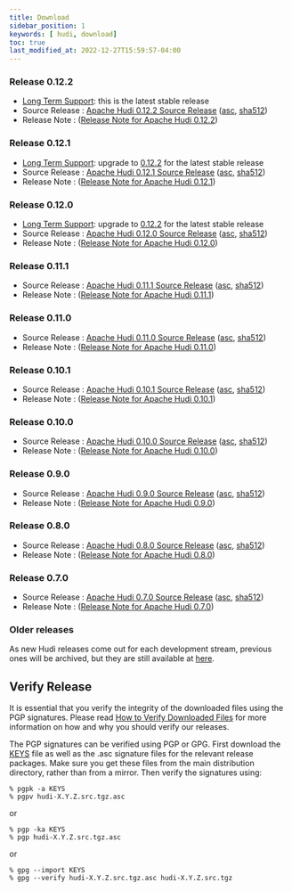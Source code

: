 ```yaml
---
title: Download
sidebar_position: 1
keywords: [ hudi, download]
toc: true
last_modified_at: 2022-12-27T15:59:57-04:00
---
```


### Release 0.12.2
* [Long Term Support](/releases/release-0.12.2#long-term-support): this is the latest stable release
* Source Release : [Apache Hudi 0.12.2 Source Release](https://www.apache.org/dyn/closer.lua/hudi/0.12.2/hudi-0.12.2.src.tgz) ([asc](https://downloads.apache.org/hudi/0.12.2/hudi-0.12.2.src.tgz.asc), [sha512](https://downloads.apache.org/hudi/0.12.2/hudi-0.12.2.src.tgz.sha512))
* Release Note : ([Release Note for Apache Hudi 0.12.2](/releases/release-0.12.2))

### Release 0.12.1
* [Long Term Support](/releases/release-0.12.1#long-term-support): upgrade to [0.12.2](/releases/release-0.12.2) for the latest stable release
* Source Release : [Apache Hudi 0.12.1 Source Release](https://www.apache.org/dyn/closer.lua/hudi/0.12.1/hudi-0.12.1.src.tgz) ([asc](https://downloads.apache.org/hudi/0.12.1/hudi-0.12.1.src.tgz.asc), [sha512](https://downloads.apache.org/hudi/0.12.1/hudi-0.12.1.src.tgz.sha512))
* Release Note : ([Release Note for Apache Hudi 0.12.1](/releases/release-0.12.1))

### Release 0.12.0
* [Long Term Support](/releases/release-0.12.0#long-term-support): upgrade to [0.12.2](/releases/release-0.12.2) for the latest stable release
* Source Release : [Apache Hudi 0.12.0 Source Release](https://www.apache.org/dyn/closer.lua/hudi/0.12.0/hudi-0.12.0.src.tgz) ([asc](https://downloads.apache.org/hudi/0.12.0/hudi-0.12.0.src.tgz.asc), [sha512](https://downloads.apache.org/hudi/0.12.0/hudi-0.12.0.src.tgz.sha512))
* Release Note : ([Release Note for Apache Hudi 0.12.0](/releases/release-0.12.0))

### Release 0.11.1
* Source Release : [Apache Hudi 0.11.1 Source Release](https://www.apache.org/dyn/closer.lua/hudi/0.11.1/hudi-0.11.1.src.tgz) ([asc](https://downloads.apache.org/hudi/0.11.1/hudi-0.11.1.src.tgz.asc), [sha512](https://downloads.apache.org/hudi/0.11.1/hudi-0.11.1.src.tgz.sha512))
* Release Note : ([Release Note for Apache Hudi 0.11.1](/releases/release-0.11.1))

### Release 0.11.0
* Source Release : [Apache Hudi 0.11.0 Source Release](https://www.apache.org/dyn/closer.lua/hudi/0.11.0/hudi-0.11.0.src.tgz) ([asc](https://downloads.apache.org/hudi/0.11.0/hudi-0.11.0.src.tgz.asc), [sha512](https://downloads.apache.org/hudi/0.11.0/hudi-0.11.0.src.tgz.sha512))
* Release Note : ([Release Note for Apache Hudi 0.11.0](/releases/release-0.11.0))

### Release 0.10.1
* Source Release : [Apache Hudi 0.10.1 Source Release](https://www.apache.org/dyn/closer.lua/hudi/0.10.1/hudi-0.10.1.src.tgz) ([asc](https://downloads.apache.org/hudi/0.10.1/hudi-0.10.1.src.tgz.asc), [sha512](https://downloads.apache.org/hudi/0.10.1/hudi-0.10.1.src.tgz.sha512))
* Release Note : ([Release Note for Apache Hudi 0.10.1](/releases/release-0.10.1))

### Release 0.10.0
* Source Release : [Apache Hudi 0.10.0 Source Release](https://www.apache.org/dyn/closer.lua/hudi/0.10.0/hudi-0.10.0.src.tgz) ([asc](https://downloads.apache.org/hudi/0.10.0/hudi-0.10.0.src.tgz.asc), [sha512](https://downloads.apache.org/hudi/0.10.0/hudi-0.10.0.src.tgz.sha512))
* Release Note : ([Release Note for Apache Hudi 0.10.0](/releases/release-0.10.0))

### Release 0.9.0
* Source Release : [Apache Hudi 0.9.0 Source Release](https://www.apache.org/dyn/closer.lua/hudi/0.9.0/hudi-0.9.0.src.tgz) ([asc](https://downloads.apache.org/hudi/0.9.0/hudi-0.9.0.src.tgz.asc), [sha512](https://downloads.apache.org/hudi/0.9.0/hudi-0.9.0.src.tgz.sha512))
* Release Note : ([Release Note for Apache Hudi 0.9.0](/releases/release-0.9.0))

### Release 0.8.0
* Source Release : [Apache Hudi 0.8.0 Source Release](https://www.apache.org/dyn/closer.lua/hudi/0.8.0/hudi-0.8.0.src.tgz) ([asc](https://downloads.apache.org/hudi/0.8.0/hudi-0.8.0.src.tgz.asc), [sha512](https://downloads.apache.org/hudi/0.8.0/hudi-0.8.0.src.tgz.sha512))
* Release Note : ([Release Note for Apache Hudi 0.8.0](/releases/release-0.8.0))

### Release 0.7.0
* Source Release : [Apache Hudi 0.7.0 Source Release](https://www.apache.org/dyn/closer.lua/hudi/0.7.0/hudi-0.7.0.src.tgz) ([asc](https://downloads.apache.org/hudi/0.7.0/hudi-0.7.0.src.tgz.asc), [sha512](https://downloads.apache.org/hudi/0.7.0/hudi-0.7.0.src.tgz.sha512))
* Release Note : ([Release Note for Apache Hudi 0.7.0](/releases/release-0.7.0))

### Older releases
As new Hudi releases come out for each development stream, previous ones will be archived, but they are still available at [here](https://archive.apache.org/dist/hudi/). 

## Verify Release

It is essential that you verify the integrity of the downloaded files using the PGP signatures. Please read [How to Verify Downloaded Files](https://www.apache.org/info/verification.html)
for more information on how and why you should verify our releases.

The PGP signatures can be verified using PGP or GPG. First download the [KEYS](https://downloads.apache.org/hudi/KEYS) file as well as the
.asc signature files for the relevant release packages. Make sure you get these files from the main distribution directory, rather than from
a mirror. Then verify the signatures using:

```
% pgpk -a KEYS
% pgpv hudi-X.Y.Z.src.tgz.asc
```

or

```
% pgp -ka KEYS
% pgp hudi-X.Y.Z.src.tgz.asc
```

or

```
% gpg --import KEYS
% gpg --verify hudi-X.Y.Z.src.tgz.asc hudi-X.Y.Z.src.tgz
```